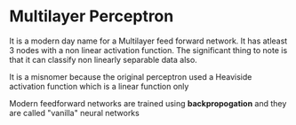 # Multilayer Perceptron

It is a modern day name for a Multilayer feed forward
network. It has atleast 3 nodes with a non linear activation
function. The significant thing to note is that it can
classify non linearly separable data also.

It is a misnomer because the original perceptron used a Heaviside activation
function which is a linear function only

Modern feedforward networks are trained using **backpropogation** and they are
called "vanilla" neural networks

